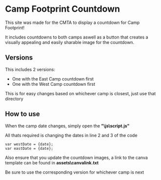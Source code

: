 # Camp Footprint Countdown

This site was made for the CMTA to display a countdown for Camp Footprint!

It includes countdowns to both camps aswell as a button that creates a visually appealing and easily sharable image for the countdown.

## Versions

This includes 2 versions:
- One with the East Camp countdown first
- One with the West Camp countdown first

This is for easy changes based on whichever camp is closest, just use that directory

## How to use

When the camp date changes, simply open the **"\js\script.js"**

All thats required is changing the dates in line 2 and 3 of the code
```
var westDate = {date};
var eastDate = {date};
```
Also ensure that you update the countdown images, a link to the canva template can be found in **assets\canvalink.txt**

Be sure to use the corresponding version for whichever camp is next
